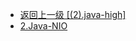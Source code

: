 - [返回上一级 [(2).java-high]](2.JavaNotes/(2).java-high/)
- [2.Java-NIO](2.JavaNotes/(2).java-high/2.Java-NIO/)
